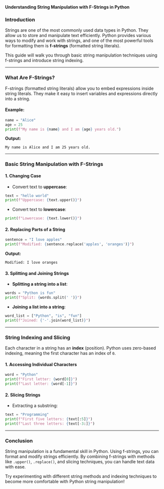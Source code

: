 **Understanding String Manipulation with F-Strings in Python**

### **Introduction**

Strings are one of the most commonly used data types in Python. They allow us to store and manipulate text efficiently. Python provides various ways to modify and work with strings, and one of the most powerful tools for formatting them is **f-strings** (formatted string literals).

This guide will walk you through basic string manipulation techniques using f-strings and introduce string indexing.

---

### **What Are F-Strings?**

F-strings (formatted string literals) allow you to embed expressions inside string literals. They make it easy to insert variables and expressions directly into a string.

#### **Example:**

```python
name = "Alice"
age = 25
print(f"My name is {name} and I am {age} years old.")
```

**Output:**

```
My name is Alice and I am 25 years old.
```

---

### **Basic String Manipulation with F-Strings**

#### **1. Changing Case**

- Convert text to **uppercase**:

```python
text = "hello world"
print(f"Uppercase: {text.upper()}")
```

- Convert text to **lowercase**:

```python
print(f"Lowercase: {text.lower()}")
```

#### **2. Replacing Parts of a String**

```python
sentence = "I love apples"
print(f"Modified: {sentence.replace('apples', 'oranges')}")
```

**Output:**

```
Modified: I love oranges
```

#### **3. Splitting and Joining Strings**

- **Splitting a string into a list**:

```python
words = "Python is fun"
print(f"Split: {words.split(' ')}")
```

- **Joining a list into a string**:

```python
word_list = ["Python", "is", "fun"]
print(f"Joined: {'-'.join(word_list)}")
```

---

### **String Indexing and Slicing**

Each character in a string has an **index** (position). Python uses zero-based indexing, meaning the first character has an index of `0`.

#### **1. Accessing Individual Characters**

```python
word = "Python"
print(f"First letter: {word[0]}")
print(f"Last letter: {word[-1]}")
```

#### **2. Slicing Strings**

- Extracting a substring:

```python
text = "Programming"
print(f"First five letters: {text[:5]}")
print(f"Last three letters: {text[-3:]}")
```

---

### **Conclusion**

String manipulation is a fundamental skill in Python. Using f-strings, you can format and modify strings efficiently. By combining f-strings with methods like `.upper()`, `.replace()`, and slicing techniques, you can handle text data with ease.

Try experimenting with different string methods and indexing techniques to become more comfortable with Python string manipulation!
